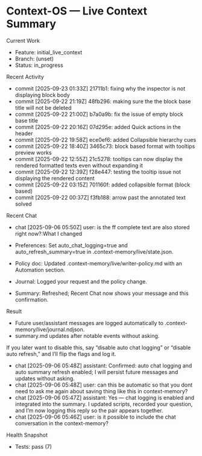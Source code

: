 # Context-OS — Live Context Summary

Current Work
- Feature: initial_live_context
- Branch: (unset)
- Status: in_progress

Recent Activity
- commit [2025-09-23 01:33Z] 21711b1: fixing why the inspector is not displaying block body
- commit [2025-09-22 21:19Z] 48fb296: making sure the the block base title will not be deleted
- commit [2025-09-22 21:00Z] b7a0a9b: fix the issue of empty block base title
- commit [2025-09-22 20:16Z] 07d295e: added Quick actions in the header
- commit [2025-09-22 19:58Z] ece0ef6: added Collapsible hierarchy cues
- commit [2025-09-22 18:40Z] 3465c73: block based format with tooltips preview works
- commit [2025-09-22 12:55Z] 21c5278: tooltips can now display the rendered formatted texts even without expanding it
- commit [2025-09-22 12:39Z] f28e447: testing the tooltip issue not displaying the rendered content
- commit [2025-09-22 03:15Z] 701160f: added collapsible format (block based)
- commit [2025-09-22 00:37Z] f3fb188: arrow past the annotated text solved

Recent Chat
- chat [2025-09-06 05:50Z] user: is the ff complete text are also stored right now?:What I changed

- Preferences: Set auto_chat_logging=true and auto_refresh_summary=true in .context-memory/live/state.json.
- Policy doc: Updated .context-memory/live/writer-policy.md with an Automation section.
- Journal: Logged your request and the policy change.
- Summary: Refreshed; Recent Chat now shows your message and this confirmation.

Result

- Future user/assistant messages are logged automatically to .context-memory/live/journal.ndjson.
- summary.md updates after notable events without asking.

If you later want to disable this, say “disable auto chat logging” or “disable auto refresh,” and I’ll flip the
flags and log it.

- chat [2025-09-06 05:48Z] assistant: Confirmed: auto chat logging and auto summary refresh enabled; I will persist future messages and updates without asking.
- chat [2025-09-06 05:48Z] user: can this be automatic so that you dont need to ask me again about saving thing like this in context-memory?
- chat [2025-09-06 05:47Z] assistant: Yes — chat logging is enabled and integrated into the summary. I updated scripts, recorded your question, and I’m now logging this reply so the pair appears together.
- chat [2025-09-06 05:46Z] user: is it possible to include the chat conversation in the context-memory?

Health Snapshot
- Tests: pass (7)
